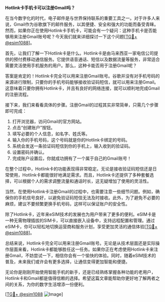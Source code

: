 **Hotlink卡手机卡可以注册Gmail吗？**

在当今数字化的时代，电子邮件是与世界保持联系的重要工具之一。对于许多人来说，Gmail作为谷歌旗下的邮件服务，以其便捷、安全和强大的功能而备受青睐。然而，如果你正在使用Hotlink卡手机卡，可能会有一个疑问：这种手机卡是否能够用来注册Gmail账号呢？今天我们就来详细探讨一下这个问题[[TG💪+ @esim1088](https://t.me/s/esim1088)]。

首先，让我们了解一下Hotlink卡是什么。Hotlink卡是由马来西亚一家电信公司提供的预付费移动通信服务。它提供语音通话、短信以及数据流量等服务，非常适合需要灵活使用手机服务的用户。那么，这种卡能否用于注册Gmail呢？

答案是肯定的！Hotlink卡完全可以用来注册Gmail账号。谷歌并没有对手机号码的来源进行限制，只要你的手机号码能够接收验证码短信，就可以用来注册Gmail。这意味着只要你拥有Hotlink卡，并且有良好的网络连接，就可以顺利地完成Gmail的注册流程。

接下来，我们来看看具体的步骤。注册Gmail的过程其实非常简单，只需几个步骤即可完成：

1. 打开浏览器，访问Gmail的官方网站。
2. 点击“创建账户”按钮。
3. 填写必要的个人信息，如名字、姓氏等。
4. 输入你的手机号码，这个号码就是你的Hotlink卡绑定的号码。
5. 系统会发送一条验证码短信到你的手机上，输入收到的验证码。
6. 设置密码并确认。
7. 完成账户设置后，你就成功拥有了一个属于自己的Gmail账号！

在整个过程中，Hotlink卡的功能表现得非常稳定。无论是接收验证码短信还是日常使用，Hotlink卡都能很好地满足需求。而且，Hotlink卡还提供了多种套餐选择，可以根据个人的需求调整流量和通话时长，这无疑增加了使用的灵活性。

当然，在使用Hotlink卡注册Gmail的过程中，也需要注意一些细节问题。例如，确保你的手机信号良好，以避免验证码短信无法及时接收。此外，为了避免不必要的麻烦，建议不要频繁更换手机号码，这样可以保证账户的安全性。

除了Hotlink卡，近年来eSIM技术的发展也为用户带来了更多的便利。eSIM卡是一种无需物理插拔的SIM卡，可以直接嵌入设备中，支持远程配置和管理。通过eSIM卡，你可以轻松地切换运营商和服务计划，享受更加灵活的通信体验[[TG💪+ @esim1088](https://t.me/s/esim1088)]。

总结来说，Hotlink卡完全可以用来注册Gmail账号。无论是从技术层面还是实际操作层面来看，Hotlink卡都能够胜任这一任务。如果你正在考虑使用Hotlink卡来注册Gmail，不妨尝试一下，相信你会有一个愉快的体验。同时，随着eSIM技术的普及，未来我们或许会有更多选择，让通信变得更加智能和便捷。

无论你是刚刚开始使用智能手机的新手，还是已经熟练掌握各种功能的老用户，Hotlink卡和Gmail都是值得信赖的选择。希望这篇文章能帮助你更好地了解两者之间的关系，为你的数字生活增添一份便利。

[[TG💪+ @esim1088](https://t.me/s/esim1088) ![Image](https://i.postimg.cc/4NQfJmqS/Snipaste-2025-05-13-00-14-12.png)]